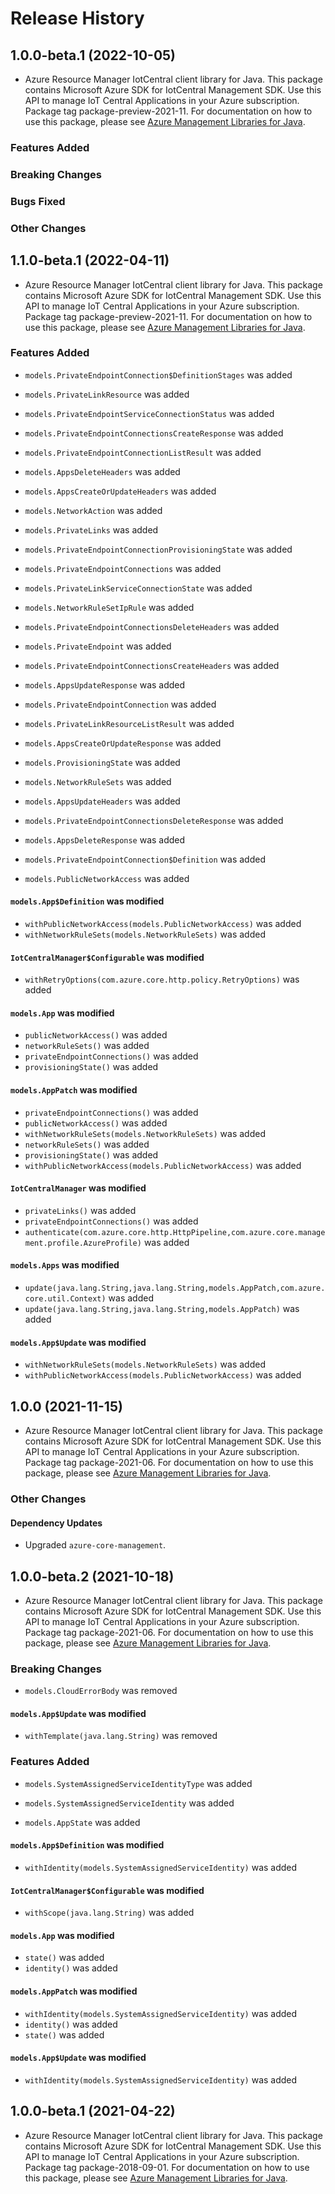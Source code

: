 # Release History

## 1.0.0-beta.1 (2022-10-05)

- Azure Resource Manager IotCentral client library for Java. This package contains Microsoft Azure SDK for IotCentral Management SDK. Use this API to manage IoT Central Applications in your Azure subscription. Package tag package-preview-2021-11. For documentation on how to use this package, please see [Azure Management Libraries for Java](https://aka.ms/azsdk/java/mgmt).

### Features Added

### Breaking Changes

### Bugs Fixed

### Other Changes

## 1.1.0-beta.1 (2022-04-11)

- Azure Resource Manager IotCentral client library for Java. This package contains Microsoft Azure SDK for IotCentral Management SDK. Use this API to manage IoT Central Applications in your Azure subscription. Package tag package-preview-2021-11. For documentation on how to use this package, please see [Azure Management Libraries for Java](https://aka.ms/azsdk/java/mgmt).

### Features Added

* `models.PrivateEndpointConnection$DefinitionStages` was added

* `models.PrivateLinkResource` was added

* `models.PrivateEndpointServiceConnectionStatus` was added

* `models.PrivateEndpointConnectionsCreateResponse` was added

* `models.PrivateEndpointConnectionListResult` was added

* `models.AppsDeleteHeaders` was added

* `models.AppsCreateOrUpdateHeaders` was added

* `models.NetworkAction` was added

* `models.PrivateLinks` was added

* `models.PrivateEndpointConnectionProvisioningState` was added

* `models.PrivateEndpointConnections` was added

* `models.PrivateLinkServiceConnectionState` was added

* `models.NetworkRuleSetIpRule` was added

* `models.PrivateEndpointConnectionsDeleteHeaders` was added

* `models.PrivateEndpoint` was added

* `models.PrivateEndpointConnectionsCreateHeaders` was added

* `models.AppsUpdateResponse` was added

* `models.PrivateEndpointConnection` was added

* `models.PrivateLinkResourceListResult` was added

* `models.AppsCreateOrUpdateResponse` was added

* `models.ProvisioningState` was added

* `models.NetworkRuleSets` was added

* `models.AppsUpdateHeaders` was added

* `models.PrivateEndpointConnectionsDeleteResponse` was added

* `models.AppsDeleteResponse` was added

* `models.PrivateEndpointConnection$Definition` was added

* `models.PublicNetworkAccess` was added

#### `models.App$Definition` was modified

* `withPublicNetworkAccess(models.PublicNetworkAccess)` was added
* `withNetworkRuleSets(models.NetworkRuleSets)` was added

#### `IotCentralManager$Configurable` was modified

* `withRetryOptions(com.azure.core.http.policy.RetryOptions)` was added

#### `models.App` was modified

* `publicNetworkAccess()` was added
* `networkRuleSets()` was added
* `privateEndpointConnections()` was added
* `provisioningState()` was added

#### `models.AppPatch` was modified

* `privateEndpointConnections()` was added
* `publicNetworkAccess()` was added
* `withNetworkRuleSets(models.NetworkRuleSets)` was added
* `networkRuleSets()` was added
* `provisioningState()` was added
* `withPublicNetworkAccess(models.PublicNetworkAccess)` was added

#### `IotCentralManager` was modified

* `privateLinks()` was added
* `privateEndpointConnections()` was added
* `authenticate(com.azure.core.http.HttpPipeline,com.azure.core.management.profile.AzureProfile)` was added

#### `models.Apps` was modified

* `update(java.lang.String,java.lang.String,models.AppPatch,com.azure.core.util.Context)` was added
* `update(java.lang.String,java.lang.String,models.AppPatch)` was added

#### `models.App$Update` was modified

* `withNetworkRuleSets(models.NetworkRuleSets)` was added
* `withPublicNetworkAccess(models.PublicNetworkAccess)` was added

## 1.0.0 (2021-11-15)

- Azure Resource Manager IotCentral client library for Java. This package contains Microsoft Azure SDK for IotCentral Management SDK. Use this API to manage IoT Central Applications in your Azure subscription. Package tag package-2021-06. For documentation on how to use this package, please see [Azure Management Libraries for Java](https://aka.ms/azsdk/java/mgmt).

### Other Changes

#### Dependency Updates

- Upgraded `azure-core-management`.

## 1.0.0-beta.2 (2021-10-18)

- Azure Resource Manager IotCentral client library for Java. This package contains Microsoft Azure SDK for IotCentral Management SDK. Use this API to manage IoT Central Applications in your Azure subscription. Package tag package-2021-06. For documentation on how to use this package, please see [Azure Management Libraries for Java](https://aka.ms/azsdk/java/mgmt).

### Breaking Changes

* `models.CloudErrorBody` was removed

#### `models.App$Update` was modified

* `withTemplate(java.lang.String)` was removed

### Features Added

* `models.SystemAssignedServiceIdentityType` was added

* `models.SystemAssignedServiceIdentity` was added

* `models.AppState` was added

#### `models.App$Definition` was modified

* `withIdentity(models.SystemAssignedServiceIdentity)` was added

#### `IotCentralManager$Configurable` was modified

* `withScope(java.lang.String)` was added

#### `models.App` was modified

* `state()` was added
* `identity()` was added

#### `models.AppPatch` was modified

* `withIdentity(models.SystemAssignedServiceIdentity)` was added
* `identity()` was added
* `state()` was added

#### `models.App$Update` was modified

* `withIdentity(models.SystemAssignedServiceIdentity)` was added

## 1.0.0-beta.1 (2021-04-22)

- Azure Resource Manager IotCentral client library for Java. This package contains Microsoft Azure SDK for IotCentral Management SDK. Use this API to manage IoT Central Applications in your Azure subscription. Package tag package-2018-09-01. For documentation on how to use this package, please see [Azure Management Libraries for Java](https://aka.ms/azsdk/java/mgmt).
